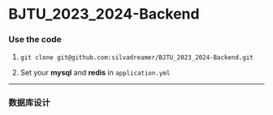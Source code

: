 # BJTU_2023_2024-Backend


### Use the code

1. `git clone git@github.com:silvadreamer/BJTU_2023_2024-Backend.git`

2. Set your **mysql** and **redis** in `application.yml`

---

### 数据库设计

